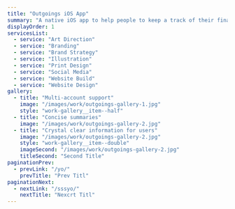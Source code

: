 ```yaml
---
title: "Outgoings iOS App"
summary: "A native iOS app to help people to keep a track of their finances by providing easy-to use tracking and organising capabilities."
displayOrder: 1
servicesList:
  - service: "Art Direction"
  - service: "Branding"
  - service: "Brand Strategy"
  - service: "Illustration"
  - service: "Print Design"
  - service: "Social Media"
  - service: "Website Build"
  - service: "Website Design"
gallery:
  - title: "Multi-account support"
    image: "/images/work/outgoings-gallery-1.jpg"
    style: "work-gallery__item--half"
  - title: "Concise summaries"
    image: "/images/work/outgoings-gallery-2.jpg"
  - title: "Crystal clear information for users"
    image: "/images/work/outgoings-gallery-2.jpg"
    style: "work-gallery__item--double"
    imageSecond: "/images/work/outgoings-gallery-2.jpg"
    titleSecond: "Second Title"
paginationPrev:
  - prevLink: "/yo/"
    prevTitle: "Prev Titl"
paginationNext:
  - nextLink: "/sssyo/"
    nextTitle: "Nexcrt Titl"
---
```

